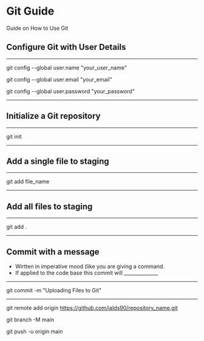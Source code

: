 # Git Guide
Guide on How to Use Git


## Configure Git with User Details
-------------------------------
git config --global user.name "your_user_name"

git config --global user.email "your_email"

git config --global user.password "your_password"

-------------------------------
## Initialize a Git repository
-------------------------------
git init

-------------------------------
## Add a single file to staging
-------------------------------
git add file_name

-------------------------------
## Add all files to staging
-------------------------------
git add .

-------------------------------
## Commit with a message 
- Wirtten in imperative mood (like you are giving a command.
- If applied to the code base this commit will ______________
-------------------------------
git commit -m "Uploading Files to Git"

-------------------------------
git remote add origin https://github.com/ialds90/repository_name.git

git branch -M main

git push -u origin main
